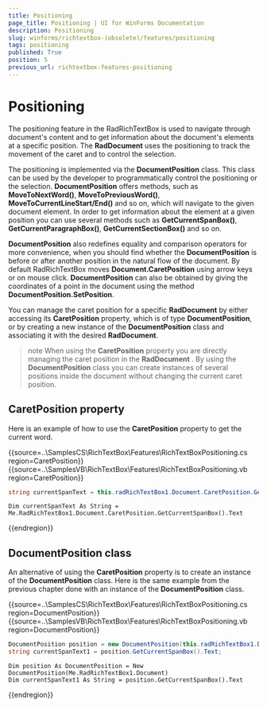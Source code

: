 ```yaml
---
title: Positioning
page_title: Positioning | UI for WinForms Documentation
description: Positioning
slug: winforms/richtextbox-(obsolete)/features/positioning
tags: positioning
published: True
position: 5
previous_url: richtextbox-features-positioning
---
```


# Positioning

The positioning feature in the RadRichTextBox is used to navigate through document's content and to get information about the document's elements at a specific position. The __RadDocument__ uses the positioning to track the movement of the caret and to control the selection.

The positioning is implemented via the __DocumentPosition__ class. This class can be used by the developer to programmatically control the positioning or the selection. __DocumentPosition__ offers methods, such as __MoveToNextWord()__, __MoveToPreviousWord()__, __MoveToCurrentLineStart/End()__ and so on, which will navigate to the given document element. In order to get information about the element at a given position you can use several methods such as __GetCurrentSpanBox()__, __GetCurrentParagraphBox()__, __GetCurrentSectionBox()__ and so on. 

__DocumentPosition__ also redefines equality and comparison operators for more convenience, when you should find whether the __DocumentPosition__ is before or after another position in the natural flow of the document. By default RadRichTextBox moves __Document.CaretPosition__ using arrow keys or on mouse click. __DocumentPosition__ can also be obtained by giving the coordinates of a point in the document using the method __DocumentPosition.SetPosition__.

You can manage the caret position for a specific __RadDocument__ by either accessing its __CaretPosition__ property, which is of type __DocumentPosition__, or by creating a new instance of the __DocumentPosition__ class and associating it with the desired __RadDocument__.

>note When using the __CaretPosition__ property you are directly managing the caret position in the __RadDocument__ . By using the __DocumentPosition__ class you can create instances of several positions inside the document without changing the current caret position.
>

## CaretPosition property

Here is an example of how to use the __CaretPosition__ property to get the current word.

{{source=..\SamplesCS\RichTextBox\Features\RichTextBoxPositioning.cs region=CaretPosition}} 
{{source=..\SamplesVB\RichTextBox\Features\RichTextBoxPositioning.vb region=CaretPosition}} 

````C#
string currentSpanText = this.radRichTextBox1.Document.CaretPosition.GetCurrentSpanBox().Text;

````
````VB.NET
Dim currentSpanText As String = Me.RadRichTextBox1.Document.CaretPosition.GetCurrentSpanBox().Text

````

{{endregion}}

## DocumentPosition class

An alternative of using the __CaretPosition__ property is to create an instance of the __DocumentPosition__ class. Here is the same example from the previous chapter done with an instance of the __DocumentPosition__ class.

{{source=..\SamplesCS\RichTextBox\Features\RichTextBoxPositioning.cs region=DocumentPosition}} 
{{source=..\SamplesVB\RichTextBox\Features\RichTextBoxPositioning.vb region=DocumentPosition}} 

````C#
DocumentPosition position = new DocumentPosition(this.radRichTextBox1.Document);
string currentSpanText1 = position.GetCurrentSpanBox().Text;

````
````VB.NET
Dim position As DocumentPosition = New DocumentPosition(Me.RadRichTextBox1.Document)
Dim currentSpanText1 As String = position.GetCurrentSpanBox().Text

````

{{endregion}}